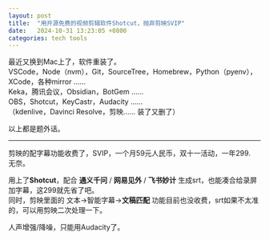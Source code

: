 ```yaml
---
layout: post
title:  "用开源免费的视频剪辑软件Shotcut，抛弃剪映SVIP"
date:   2024-10-31 13:23:05 +0800
categories: tech tools
---  
```


最近又换到Mac上了，软件重装了。  
VSCode，Node（nvm），Git，SourceTree，Homebrew，Python（pyenv），XCode，各种mirror ……  
Keka，腾讯会议，Obsidian，BotGem ……  
OBS，Shotcut，KeyCastr，Audacity ……  
（kdenlive，Davinci Resolve，剪映…… 装了又删了）  

以上都是题外话。  

<hr>

剪映的配字幕功能收费了，SVIP，一个月59元人民币，双十一活动，一年299.  
无奈。  


用上了**Shotcut**，配合 **通义千问** / **网易见外** / **飞书妙计** 生成srt，也能凑合给录屏加字幕，这299就先省了吧。  
同时，剪映里面的 文本->智能字幕->**文稿匹配** 功能目前也没收费，srt如果不太准的，可以用剪映二次处理一下。  

人声增强/降噪，只能用Audacity了。  





